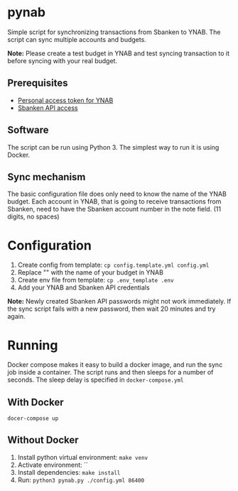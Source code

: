 # pynab
Simple script for synchronizing transactions from Sbanken to YNAB. The script can sync
multiple accounts and budgets.

**Note:** Please create a test budget in YNAB and test syncing transaction to it before syncing with your real budget.

## Prerequisites
* [Personal access token for YNAB](https://api.youneedabudget.com/#personal-access-tokens)
* [Sbanken API access](https://sbanken.no/bruke/utviklerportalen/)

## Software
The script can be run using Python 3. The simplest way to run it is using Docker.

## Sync mechanism
The basic configuration file does only need to know the name of the YNAB budget. Each account in YNAB,
that is going to receive transactions from Sbanken, need to have the Sbanken account number in the note field.
(11 digits, no spaces)

# Configuration
1. Create config from template: `cp config.template.yml config.yml`
2. Replace "<BUDGET NAME>" with the name of your budget in YNAB
3. Create env file from template: `cp .env_template .env`
4. Add your YNAB and Sbanken API credentials

**Note:** Newly created Sbanken API passwords might not work immediately.
If the sync script fails with a new password, then wait 20 minutes and try again.

# Running
Docker compose makes it easy to build a docker image, and run the sync job inside a container.
The script runs and then sleeps for a number of seconds. The sleep delay is specified in `docker-compose.yml`

## With Docker
`docer-compose up`

## Without Docker
1. Install python virtual environment: `make venv`
2. Activate environment: ``
3. Install dependencies: `make install`
4. Run: `python3 pynab.py ./config.yml 86400`


